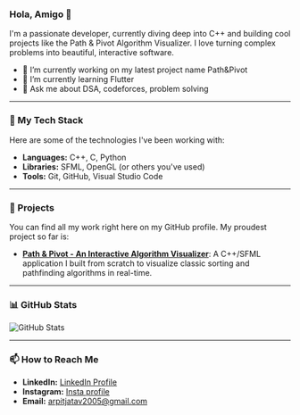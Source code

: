 ### Hola, Amigo 👋

I'm a passionate developer, currently diving deep into C++ and building cool projects like the Path & Pivot Algorithm Visualizer. I love turning complex problems into beautiful, interactive software.

- 🔭 I’m currently working on my latest project name Path&Pivot
- 🌱 I’m currently learning Flutter
- 💬 Ask me about DSA, codeforces, problem solving
---

### 🔧 My Tech Stack

Here are some of the technologies I've been working with:

* **Languages:** C++, C, Python
* **Libraries:** SFML, OpenGL (or others you've used)
* **Tools:** Git, GitHub, Visual Studio Code

---

### 🚀 Projects

You can find all my work right here on my GitHub profile. My proudest project so far is:

* **[Path & Pivot - An Interactive Algorithm Visualizer](https://github.com/Arpitmurailya18/Path-Pivot)**: A C++/SFML application I built from scratch to visualize classic sorting and pathfinding algorithms in real-time.

---

### 📊 GitHub Stats

![GitHub Stats](https://github-readme-stats.vercel.app/api?username=Arpitmurailya18&show_icons=true&theme=radical)

---

### 📫 How to Reach Me

* **LinkedIn:** [LinkedIn Profile](https://www.linkedin.com/in/arpit-jatav/)
* **Instagram:** [Insta profile](https://www.instagram.com/thisisarpit07/)
* **Email:** arpitjatav2005@gmail.com

